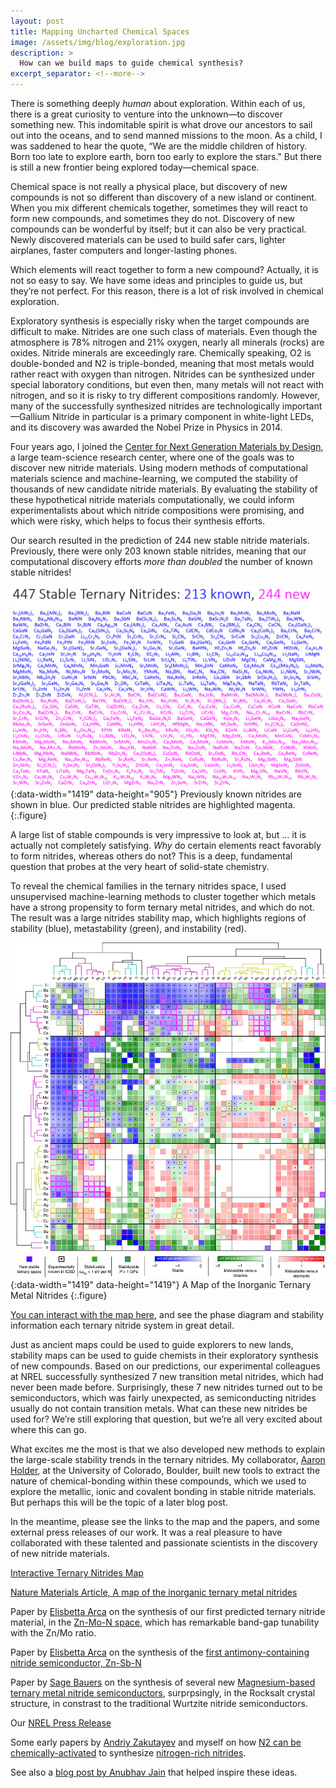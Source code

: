 ```yaml
---
layout: post
title: Mapping Uncharted Chemical Spaces
image: /assets/img/blog/exploration.jpg
description: >
  How can we build maps to guide chemical synthesis? 
excerpt_separator: <!--more-->
---
```


There is something deeply _human_ about exploration. Within each of us, there is a great curiosity to venture into the unknown—to discover something new. This indomitable spirit is what drove our ancestors to sail out into the oceans, and to send manned missions to the moon. As a child, I was saddened to hear the quote, “We are the middle children of history. Born too late to explore earth, born too early to explore the stars." But there is still a new frontier being explored today—chemical space.

Chemical space is not really a physical place, but discovery of new compounds is not so different than discovery of a new island or continent. When you mix different chemicals together, sometimes they will react to form new compounds, and sometimes they do not. Discovery of new compounds can be wonderful by itself; but it can also be very practical. Newly discovered materials can be used to build safer cars, lighter airplanes, faster computers and longer-lasting phones.

Which elements will react together to form a new compound? Actually, it is not so easy to say. We have some ideas and principles to guide us, but they’re not perfect. For this reason, there is a lot of risk involved in chemical exploration. 

Exploratory synthesis is especially risky when the target compounds are difficult to make. Nitrides are one such class of materials. Even though the atmosphere is 78% nitrogen and 21% oxygen, nearly all minerals (rocks) are oxides. Nitride minerals are exceedingly rare. Chemically speaking, O2 is double-bonded and N2 is triple-bonded, meaning that most metals would rather react with oxygen than nitrogen. Nitrides can be synthesized under special laboratory conditions, but even then, many metals will not react with nitrogen, and so it is risky to try different compositions randomly. However, many of the successfully synthesized nitrides are technologically important—Gallium Nitride in particular is a primary component in white-light LEDs, and its discovery was awarded the Nobel Prize in Physics in 2014.  

Four years ago, I joined the [Center for Next Generation Materials by Design](https://www.cngmd-efrc.org), a large team-science research center, where one of the goals was to discover new nitride materials. Using modern methods of computational materials science and machine-learning, we computed the stability of thousands of new candidate nitride materials. By evaluating the stability of these hypothetical nitride materials computationally, we could inform experimentalists about which nitride compositions were promising, and which were risky, which helps to focus their synthesis efforts. 

Our search resulted in the prediction of 244 new stable nitride materials. Previously, there were only 203 known stable nitrides, meaning that our computational discovery efforts _more than doubled_ the number of known stable nitrides! 

![StableNitridesList](/assets/img/blog/StableNitridesList.PNG){:data-width="1419" data-height="905"}
Previously known nitrides are shown in blue. Our predicted stable nitrides are highlighted magenta.
{:.figure}

A large list of stable compounds is very impressive to look at, but … it is actually not completely satisfying. _Why_ do certain elements react favorably to form nitrides, whereas others do not? This is a deep, fundamental question that probes at the very heart of solid-state chemistry. 

To reveal the chemical families in the ternary nitrides space, I used unsupervised machine-learning methods to cluster together which metals have a strong propensity to form ternary metal nitrides, and which do not. The result was a large nitrides stability map, which highlights regions of stability (blue), metastability (green), and instability (red). 

![TheMap](/assets/img/blog/map.webp){:data-width="1419" data-height="1419"}
A Map of the Inorganic Ternary Metal Nitrides
{:.figure}

[You can interact with the map here][ternarymap], and see the phase diagram and stability information each ternary nitride system in great detail. 

Just as ancient maps could be used to guide explorers to new lands, stability maps can be used to guide chemists in their exploratory 
synthesis of new compounds. Based on our predictions, our experimental colleagues at NREL successfully synthesized 7 new transition metal nitrides, which had never been made before. Surprisingly, these 7 new nitrides turned out to be semiconductors, which was fairly unexpected, as semiconducting nitrides usually do not contain transition metals. What can these new nitrides be used for? We’re still exploring that question, but we’re all very excited about where this can go. 

What excites me the most is that we also developed new methods to explain the large-scale stability trends in the ternary nitrides. My collaborator, [Aaron Holder](https://scholar.google.com/citations?user=AgqmuCAAAAAJ&hl=en), at the University of Colorado, Boulder, built new tools to extract the nature of chemical-bonding within these compounds, which we used to explore the metallic, ionic and covalent bonding in stable nitride materials. But perhaps this will be the topic of a later blog post. 

In the meantime, please see the links to the map and the papers, and some external press releases of our work. It was a real pleasure to have collaborated with these talented and passionate scientists in the discovery of new nitride materials. 

[Interactive Ternary Nitrides Map][ternarymap]

[Nature Materials Article, A map of the inorganic ternary metal nitrides](https://www.nature.com/articles/s41563-019-0396-2)

Paper by [Elisbetta Arca](https://scholar.google.com/citations?user=e-GelEIAAAAJ&hl=en) on the synthesis of our first predicted ternary nitride material, in the [Zn-Mo-N space](https://pubs.acs.org/doi/abs/10.1021/jacs.7b12861), which has remarkable band-gap tunability with the Zn/Mo ratio. 

Paper by [Elisbetta Arca](https://scholar.google.com/citations?user=e-GelEIAAAAJ&hl=en) on the synthesis of the [first antimony-containing nitride semiconductor, Zn-Sb-N](https://pubs.rsc.org/en/content/articlelanding/2019/mh/c9mh00369j#!divAbstract)

Paper by [Sage Bauers](https://scholar.google.com/citations?hl=en&user=eM8JoHMAAAAJ) on the synthesis of several new [Magnesium-based ternary metal nitride semiconductors](https://arxiv.org/abs/1810.05668), surprpsingly, in the Rocksalt crystal structure, in constrast to the traditional Wurtzite nitride semiconductors. 

Our [NREL Press Release](https://www.nrel.gov/news/features/2019/collaborative-research-charts-course-hundreds-new-nitrides.html)

Some early papers by [Andriy Zakutayev](https://scholar.google.com/citations?user=QKl7eykAAAAJ&hl=en&oi=ao) and myself on how [N2 can be chemically-activated](https://pubs.rsc.org/en/content/articlelanding/2016/ta/c5ta09446a#!divAbstract) to synthesize [nitrogen-rich nitrides](https://pubs.acs.org/doi/abs/10.1021/acs.chemmater.7b02399). 

See also a [blog post by Anubhav Jain](https://hackingmaterials.com/2013/11/20/here-be-dragons-should-you-trust-a-computational-prediction/) that helped inspire these ideas. 


[ternarymap]: /TernaryNitridesMap.html

